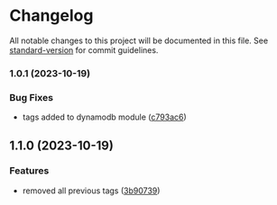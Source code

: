 # Changelog

All notable changes to this project will be documented in this file. See [standard-version](https://github.com/conventional-changelog/standard-version) for commit guidelines.

### 1.0.1 (2023-10-19)


### Bug Fixes

* tags added to dynamodb module ([c793ac6](https://github.com/https://github.com/nitya118/LocationTracker.git/commit/c793ac63cf927f0082f31a7d3ab5a2b90b3d593d))

## 1.1.0 (2023-10-19)


### Features

* removed all previous tags ([3b90739](https://github.com/https://github.com/nitya118/LocationTracker.git/commit/3b9073916527ab0f8233d018c77d3a1baab64034))
